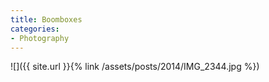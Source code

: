 ```yaml
---
title: Boomboxes
categories:
- Photography
---
```


![]({{ site.url }}{% link /assets/posts/2014/IMG_2344.jpg %})
